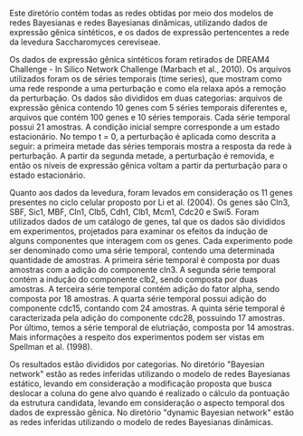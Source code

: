 Este diretório contém todas as redes obtidas por meio dos modelos de redes Bayesianas e redes Bayesianas dinâmicas, utilizando dados de expressão gênica sintéticos, e os dados de expressão pertencentes a rede da levedura Saccharomyces cereviseae.

Os dados de expressão gênica sintéticos foram retirados de DREAM4
Challenge - In Silico Network Challenge (Marbach et al., 2010). Os arquivos utilizados foram os de séries temporais (time series), que mostram como uma rede responde a uma perturbação e como ela relaxa após a remoção da perturbação. Os dados são divididos em duas categorias: arquivos de expressão gênica contendo 10 genes com 5 séries temporais diferentes e, arquivos que contém 100 genes e 10 séries temporais.
Cada série temporal possui 21 amostras. A condição inicial sempre corresponde a um estado estacionário. No tempo t = 0, a perturbação é aplicada como descrita a seguir: a primeira metade das séries temporais mostra a resposta da rede à perturbação. A partir da segunda metade, a perturbação é removida, e então os níveis de expressão gênica voltam a partir da perturbação para o estado estacionário.

Quanto aos dados da levedura, foram levados em consideração os 11 genes presentes no ciclo celular proposto por Li et al. (2004). Os genes são Cln3, SBF, Sic1, MBF, Cln1, Clb5, Cdh1, Clb1, Mcm1, Cdc20 e
Swi5. Foram utilizados dados de um catálogo de genes, tal que os dados são divididos em experimentos, projetados para examinar os efeitos da indução de alguns componentes que interagem com os genes. Cada experimento pode ser denominado como uma série temporal, contendo uma
determinada quantidade de amostras. A primeira série temporal é composta por duas amostras com a adição do componente cln3. A segunda série temporal contém a indução do componente clb2, sendo composta por
duas amostras. A terceira série temporal contém adição do fator alpha, sendo composta por 18 amostras. A quarta série temporal possui adição do componente cdc15, contando com 24 amostras. A quinta série temporal é caracterizada pela adição do componente cdc28, possuindo 17 amostras. Por último, temos a série temporal de elutriação, composta por 14
amostras. Mais informações a respeito dos experimentos podem ser vistas em Spellman et al. (1998).

Os resultados estão divididos por categorias. No diretório "Bayesian network" estão as redes inferidas utilizando o modelo de redes Bayesianas estático, levando em consideração a modificação proposta que busca deslocar a coluna do gene alvo quando é realizado o cálculo da pontuação da estrutura candidata, levando em consideração o aspecto temporal dos dados de expressão gênica. No diretório "dynamic Bayesian network" estão as redes inferidas utilizando o modelo de redes Bayesianas dinâmicas.
